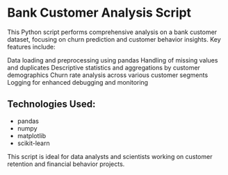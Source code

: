 # Bank Customer Analysis Script
This Python script performs comprehensive analysis on a bank customer dataset, focusing on churn prediction and customer behavior insights. Key features include:

Data loading and preprocessing using pandas
Handling of missing values and duplicates
Descriptive statistics and aggregations by customer demographics
Churn rate analysis across various customer segments
Logging for enhanced debugging and monitoring

## Technologies Used:

* pandas
* numpy
* matplotlib
* scikit-learn

This script is ideal for data analysts and scientists working on customer retention and financial behavior projects.
